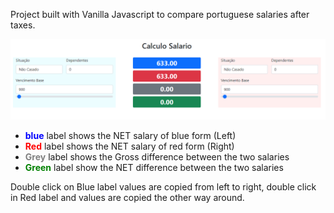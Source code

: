 Project built with Vanilla Javascript to compare portuguese salaries after taxes. 

![Alt text](image.png)

- <span style="color:blue"> **blue** </span>label shows the NET salary of blue form (Left)  
- <span style="color:red"> **Red** </span>label shows the NET salary of red form (Right)  
- <span style="color:grey"> **Grey** </span> label shows the Gross difference between the two salaries  
- <span style="color:green"> **Green** </span>label show the NET difference between the two salaries

Double click on Blue label values are copied from left to right, double click in Red label and values are copied the other way around.
